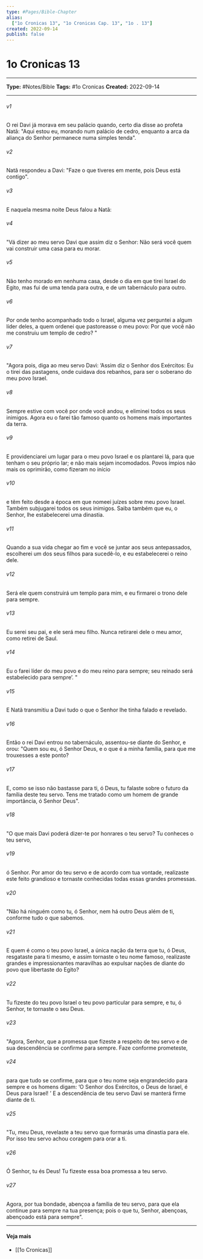 ```yaml
---
type: #Pages/Bible-Chapter
alias:
  ["1o Cronicas 13", "1o Cronicas Cap. 13", "1o . 13"]
created: 2022-09-14
publish: false
---
```


# 1o Cronicas 13

---

**Type:** #Notes/Bible
**Tags:** #1o Cronicas
**Created:** 2022-09-14

---

###### v1
O rei Davi já morava em seu palácio quando, certo dia disse ao profeta Natã: "Aqui estou eu, morando num palácio de cedro, enquanto a arca da aliança do Senhor permanece numa simples tenda".
###### v2
Natã respondeu a Davi: "Faze o que tiveres em mente, pois Deus está contigo".
###### v3
E naquela mesma noite Deus falou a Natã:
###### v4
"Vá dizer ao meu servo Davi que assim diz o Senhor: Não será você quem vai construir uma casa para eu morar.
###### v5
Não tenho morado em nenhuma casa, desde o dia em que tirei Israel do Egito, mas fui de uma tenda para outra, e de um tabernáculo para outro.
###### v6
Por onde tenho acompanhado todo o Israel, alguma vez perguntei a algum líder deles, a quem ordenei que pastoreasse o meu povo: Por que você não me construiu um templo de cedro? "
###### v7
"Agora pois, diga ao meu servo Davi: ‘Assim diz o Senhor dos Exércitos: Eu o tirei das pastagens, onde cuidava dos rebanhos, para ser o soberano do meu povo Israel.
###### v8
Sempre estive com você por onde você andou, e eliminei todos os seus inimigos. Agora eu o farei tão famoso quanto os homens mais importantes da terra.
###### v9
E providenciarei um lugar para o meu povo Israel e os plantarei lá, para que tenham o seu próprio lar; e não mais sejam incomodados. Povos ímpios não mais os oprimirão, como fizeram no início
###### v10
e têm feito desde a época em que nomeei juízes sobre meu povo Israel. Também subjugarei todos os seus inimigos. Saiba também que eu, o Senhor, lhe estabelecerei uma dinastia.
###### v11
Quando a sua vida chegar ao fim e você se juntar aos seus antepassados, escolherei um dos seus filhos para sucedê-lo, e eu estabelecerei o reino dele.
###### v12
Será ele quem construirá um templo para mim, e eu firmarei o trono dele para sempre.
###### v13
Eu serei seu pai, e ele será meu filho. Nunca retirarei dele o meu amor, como retirei de Saul.
###### v14
Eu o farei líder do meu povo e do meu reino para sempre; seu reinado será estabelecido para sempre’. "
###### v15
E Natã transmitiu a Davi tudo o que o Senhor lhe tinha falado e revelado.
###### v16
Então o rei Davi entrou no tabernáculo, assentou-se diante do Senhor, e orou: "Quem sou eu, ó Senhor Deus, e o que é a minha família, para que me trouxesses a este ponto?
###### v17
E, como se isso não bastasse para ti, ó Deus, tu falaste sobre o futuro da família deste teu servo. Tens me tratado como um homem de grande importância, ó Senhor Deus".
###### v18
"O que mais Davi poderá dizer-te por honrares o teu servo? Tu conheces o teu servo,
###### v19
ó Senhor. Por amor do teu servo e de acordo com tua vontade, realizaste este feito grandioso e tornaste conhecidas todas essas grandes promessas.
###### v20
"Não há ninguém como tu, ó Senhor, nem há outro Deus além de ti, conforme tudo o que sabemos.
###### v21
E quem é como o teu povo Israel, a única nação da terra que tu, ó Deus, resgataste para ti mesmo, e assim tornaste o teu nome famoso, realizaste grandes e impressionantes maravilhas ao expulsar nações de diante do povo que libertaste do Egito?
###### v22
Tu fizeste do teu povo Israel o teu povo particular para sempre, e tu, ó Senhor, te tornaste o seu Deus.
###### v23
"Agora, Senhor, que a promessa que fizeste a respeito de teu servo e de sua descendência se confirme para sempre. Faze conforme prometeste,
###### v24
para que tudo se confirme, para que o teu nome seja engrandecido para sempre e os homens digam: ‘O Senhor dos Exércitos, o Deus de Israel, é Deus para Israel! ’ E a descendência de teu servo Davi se manterá firme diante de ti.
###### v25
"Tu, meu Deus, revelaste a teu servo que formarás uma dinastia para ele. Por isso teu servo achou coragem para orar a ti.
###### v26
Ó Senhor, tu és Deus! Tu fizeste essa boa promessa a teu servo.
###### v27
Agora, por tua bondade, abençoa a família de teu servo, para que ela continue para sempre na tua presença; pois o que tu, Senhor, abençoas, abençoado está para sempre".


---

#### Veja mais

- [[1o Cronicas]]
